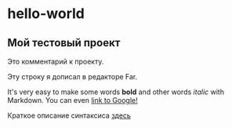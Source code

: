 # hello-world
## Мой тестовый проект

Это комментарий к проекту.

Эту строку я дописал в редакторе Far.

It's very easy to make some words **bold** and other words *italic* with Markdown. You can even [link to Google!](http://google.com)

Краткое описание синтаксиса [здесь](https://guides.github.com/features/mastering-markdown/)
